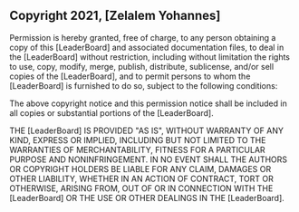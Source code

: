 ## Copyright 2021, [Zelalem Yohannes]



Permission is hereby granted, free of charge, to any person obtaining a copy of this [LeaderBoard] and associated documentation files, to deal in the [LeaderBoard] without restriction, including without limitation the rights to use, copy, modify, merge, publish, distribute, sublicense, and/or sell copies of the [LeaderBoard], and to permit persons to whom the [LeaderBoard] is furnished to do so, subject to the following conditions:

The above copyright notice and this permission notice shall be included in all copies or substantial portions of the [LeaderBoard].

THE [LeaderBoard] IS PROVIDED "AS IS", WITHOUT WARRANTY OF ANY KIND, EXPRESS OR IMPLIED, INCLUDING BUT NOT LIMITED TO THE WARRANTIES OF MERCHANTABILITY, FITNESS FOR A PARTICULAR PURPOSE AND NONINFRINGEMENT. IN NO EVENT SHALL THE AUTHORS OR COPYRIGHT HOLDERS BE LIABLE FOR ANY CLAIM, DAMAGES OR OTHER LIABILITY, WHETHER IN AN ACTION OF CONTRACT, TORT OR OTHERWISE, ARISING FROM, OUT OF OR IN CONNECTION WITH THE [LeaderBoard] OR THE USE OR OTHER DEALINGS IN THE [LeaderBoard].